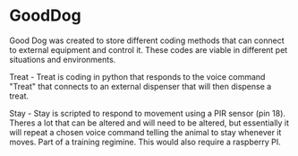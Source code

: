 # GoodDog

Good Dog was created to store different coding methods that can connect to external equipment and control it. These codes are viable in different pet situations and environments.

Treat - Treat is coding in python that responds to the voice command "Treat" that connects to an external dispenser that will then dispense a treat.

Stay - Stay is scripted to respond to movement using a PIR sensor (pin 18). Theres a lot that can be altered and will need to be altered, but essentially it will repeat a chosen voice command telling the animal to stay whenever it moves. Part of a training regimine. This would also require a raspberry PI.

